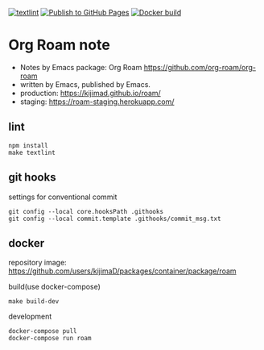 [![textlint](https://github.com/kijimaD/roam/actions/workflows/lint.yml/badge.svg)](https://github.com/kijimaD/roam/actions/workflows/lint.yml)
[![Publish to GitHub Pages](https://github.com/kijimaD/roam/actions/workflows/publish.yml/badge.svg)](https://github.com/kijimaD/roam/actions/workflows/publish.yml)
[![Docker build](https://github.com/kijimaD/roam/actions/workflows/docker.yml/badge.svg)](https://github.com/kijimaD/roam/actions/workflows/docker.yml)

# Org Roam note

- Notes by Emacs package: Org Roam https://github.com/org-roam/org-roam
- written by Emacs, published by Emacs.
- production: https://kijimad.github.io/roam/
- staging: https://roam-staging.herokuapp.com/

## lint
```shell
npm install
make textlint
```

## git hooks
settings for conventional commit

```shell
git config --local core.hooksPath .githooks
git config --local commit.template .githooks/commit_msg.txt
```

## docker
repository image: https://github.com/users/kijimaD/packages/container/package/roam

build(use docker-compose)
```shell
make build-dev
```

development
```shell
docker-compose pull
docker-compose run roam
```
